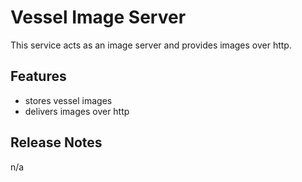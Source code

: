 # Vessel Image Server

This service acts as an image server and provides images over http.

## Features
 - stores vessel images
 - delivers images over http
   
## Release Notes

n/a
